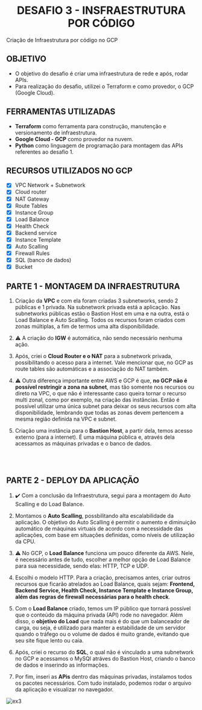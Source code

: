 <h1 align="center">DESAFIO 3 - INSFRAESTRUTURA POR CÓDIGO</h1>

<p align="justify">Criação de Infraestrutura por código no GCP</p>


<h2>OBJETIVO</h2>

- O objetivo do desafio é criar uma infraestrutura de rede e após, rodar APIs.
- Para realização do desafio, utilizei o Terraform e como provedor, o GCP (Google Cloud).

<h2>FERRAMENTAS UTILIZADAS</h2>

- <b>Terraform</b> como ferramenta para construção, manutenção e versionamento de infraestrutura.
- <b>Google Cloud - GCP</b> como provedor na nuvem.
- <b>Python</b> como linguagem de programação para montagem das APIs referentes ao desafio 1.

<h2>RECURSOS UTILIZADOS NO GCP</h2>

- [X] VPC Network + Subnetwork 
- [X] Cloud router
- [X] NAT Gateway
- [X] Route Tables
- [X] Instance Group
- [X] Load Balance
- [X] Health Check
- [X] Backend service
- [X] Instance Template
- [X] Auto Scalling
- [X] Firewall Rules
- [X] SQL (banco de dados)
- [X] Bucket

<h2>PARTE 1 - MONTAGEM DA INFRAESTRUTURA</h2>


1. Criação da <b>VPC</b> e com ela foram criadas 3 subnetworks, sendo 2 públicas e 1 privada.
    Na subnetwork privada está a aplicação.
    Nas subnetworks públicas estão o Bastion Host em uma e na outra, está o Load Balance e Auto Scalling.
    Todos os recursos foram criados com zonas múltiplas, a fim de termos uma alta disponibilidade.

2. :warning: A criação do <b>IGW</b> é automática, não sendo necessário nenhuma ação.

3. Após, criei o <b>Cloud Router e o NAT</b> para a subnetwork privada, possibilitando o acesso para a internet. Vale mencionar que, no GCP as route tables são automáticas e a associação do NAT também.

4. :warning: Outra diferença importante entre AWS e GCP é que, <b>no GCP não é possível restringir a zona na subnet</b>, mas tão somente nos recursos ou direto na VPC, o que não é interessante caso queira tornar o recurso multi zonal, como por exemplo, na criação das instâncias. Então é possível utilizar uma única subnet para deixar os seus recursos com alta disponibilidade, lembrando que todas as zonas devem pertencem a mesma região definida na VPC e subnet.

5. Criação uma instância para o <b>Bastion Host</b>, a partir dela, temos acesso externo (para a internet). É uma máquina pública e, através dela acessamos as máquinas privadas e o banco de dados.


<br><br>


<h2>PARTE 2 - DEPLOY DA APLICAÇÃO</h2>

1. :heavy_check_mark: Com a conclusão da Infraestrutura, segui para a montagem do Auto Scalling e do Load Balance.

2. Montamos o <b>Auto Scalling</b>, possbilitando alta escalabilidade da aplicação. O objetivo do Auto Scalling é permitir o aumento e diminuição automático de máquinas virtuais de acordo com a necessidade das aplicações, com base em situações definidas, como níveis de utilização da CPU.

3. :warning: No GCP, o <b>Load Balance</b> funciona um pouco diferente da AWS. Nele, é necessário antes de tudo, escolher a melhor opção de Load Balance para sua necessidade, sendo elas: HTTP, TCP e UDP.

4. Escolhi o modelo HTTP. Para a criação, precisamos antes, criar outros recursos que ficarão atrelados ao Load Balance, quais sejam: <b>Frontend, Backend Service, Health Check, Instance Template e Instance Group, além das regras de firewall necessárias para o health check</b>.

5. Com o <b>Load Balance</b> criado, temos um IP público que tornará possível que o conteúdo da máquina privada (API) rode no navegador. Além disso, o <b>objetivo do Load</b> que nada mais é do que um balanceador de carga, ou seja, é utilizado para manter a estabilidade de um servidor quando o tráfego ou o volume de dados é muito grande, evitando que seu site fique lento ou caia.

6. Após, criei o recurso do <b>SQL</b>, o qual não é vinculado a uma subnetwork no GCP e acessamos o MySQl atráves do Bastion Host, criando o banco de dados e inserindo as informações.

7. Por fim, inseri as <b>APis</b> dentro das máquinas privadas, instalamos todos os pacotes necessários. Com tudo instalado, podemos rodar o arquivo da aplicação e visualizar no navegador.


![ex3](https://user-images.githubusercontent.com/116106336/215564341-182159db-5d2f-4979-896f-44df315ad3d1.PNG)
